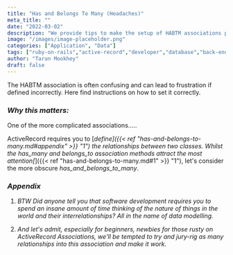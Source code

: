```yaml
---
title: "Has and Belongs To Many (Headaches)"
meta_title: ""
date: "2022-03-02"
description: "We provide tips to make the setup of HABTM associations painfree."
image: "/images/image-placeholder.png"
categories: ["Application", "Data"]
tags: ["ruby-on-rails","active-record","developer","database","back-end"]
author: "Tarun Mookhey"
draft: false
---
```

The HABTM association is often confusing and can lead to frustration if defined incorrectly. Here find instructions on how to set it correctly. 


### ***Why this matters:***

One of the more complicated associations.....

ActiveRecord requires you to [*define]({{< ref "has-and-belongs-to-many.md#appendix" >}} "1") the relationships between two classes.
Whilst the *has_many* and *belongs_to* association methods attract the most attention[*]({{< ref "has-and-belongs-to-many.md#1" >}} "1"), let's consider the more obscure *has_and_belongs_to_many*.

### ***Appendix***
1. *BTW Did anyone tell you that software development requires you to spend an insane amount of time thinking of the nature of things in the world and their interrelationships? All in the name of data modelling.*

2. *And let's admit, especially for beginners, newbies for those rusty on ActiveRecord Associations, we'll be tempted to try and jury-rig as many relationships into this association and make it work.* 

 
 




